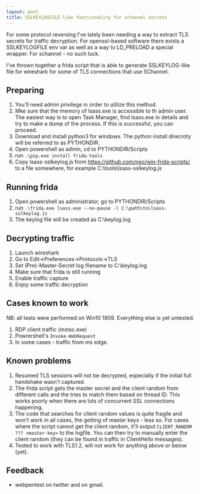 ```yaml
---
layout: post
title: SSLKEYLOGFILE-like functionality for schannel secrets
---
```


For some protocol reversing I've lately been needing a way to extract TLS secrets for traffic decryption. For openssl-based software there exists a SSLKEYLOGFILE env var as well as a way to LD_PRELOAD a special wrapper. For schannel - no such luck.

I've thrown together a frida script that is able to generate SSLKEYLOG-like file for wireshark for some of TLS connections that use SChannel.

## Preparing

1. You'll need admin privilege in order to utilize this method.
2. Mke sure that the memory of lsass.exe is accessible to th admin user. The easiest way is to open Task Manager, find lsass.exe in details and try to make a dump of the process. If this is successful, you can proceed.
3. Download and install python3 for windows. The python install direcroty will be referred to as PYTHONDIR.
4. Open powershell as admin, cd to PYTHONDIR/Scripts
5. run `.\pip.exe install frida-tools`
6. Copy lsass-sslkeylog.js from https://github.com/ngo/win-frida-scripts/ to a file somewhere, for example C:\tools\lsass-sslkeylog.js


## Running frida

1. Open powershell as administrator, go to PYTHONDIR/Scripts
2. run `.\frida.exe lsass.exe --no-pause -l C:\path\to\lsass-sslkeylog.js`
3. The keylog file will be created as C:\keylog.log


## Decrypting traffic

1. Launch wireshark
2. Go to Edit->Preferences->Protocols->TLS
3. Set (Pre)-Master-Secret log filename to C:\keylog.log
4. Make sure that frida is still running
5. Enable traffic capture
6. Enjoy some traffic decryption


## Cases known to work 

NB: all tests were performed on Win10 1909. Everything else is yet untested. 

1. RDP client traffic (mstsc.exe)
2. Powrershell's `Invoke-WebRequest`
3. In some cases - traffic from ms edge.

## Known problems

1. Resumed TLS sessions will not be decrypted, especially if the initial full handshake wasn't captured.
2. The frida script gets the master secret and the client random from different calls and the tries to match them based on thread ID. This works poorly when there are lots of concurrent SSL connections happening.
3. The code that searches for client random values is quite fragile and won't work in all cases, the getting of master keys - less so. For cases where the script cannot get the client random, it'll output `CLIENT_RANDOM ??? <master-key>` to the logfile. You can then try to manually enter the client random (they can be found in traffic in ClientHello messages).
4. Tested to work with TLS1.2, will not work for anything above or below (yet).

## Feedback

* webpentest on twitter and on gmail.
